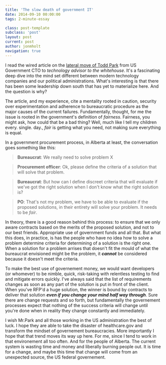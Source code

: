 ```yaml
---
title: 'The slow death of government IT'
date: 2014-09-10 00:00:00 
tags: 2-minute-essay

class: post-template
subclass: 'post'
layout: post
current: post
author: jonmholt
navigation: true
---
```

I read the wired article on the [lateral move of Todd Park](http://www.wired.com/2014/08/healthcare-gov/?mbid=social_twitter) from US Government CTO to *technology advisor to the whitehouse*. It's a fascinating deep dive into the mind set different between modern technology companies and our political administrations.  What's interesting is that there has been some leadership down south that has yet to materialize here.  And the question is why?

The article, and my experience, cite a mentality rooted in caution, security over experimentation and adherence to bureaucratic procedure as the major causes of the current failures.  Fundamentally, thought, for me the issue is rooted in the government's definition of *fairness*.  Fairness, you might ask, how could that be a bad thing?  Well, much like I tell my children every. single. day., *fair* is getting what you need, not making sure everything is equal.  

In a government procurement process, in Alberta at least, the conversation goes something like this:
> **Bureaucrat**:  We really need to solve problem X

> **Procurement officer**:  Ok, please define the criteria of a solution that will solve that problem.

>  **Bureaucrat**: But how can I define discreet criteria that will evaluate if we've got the right solution when I don't know what the right solution is?

> **PO**:  That's not my problem, we have to be able to evaluate if the proposed solutions, in their entirety will solve your problem.  It needs to be *fair*.

In theory, there is a good reason behind this process: to ensure that we only aware contracts based on the merits of the proposed solution, and not to our best friends.  Appropriate use of government funds and all that.  But what this does, in practice, is has the people who have no idea how to solve a problem determine criteria for determining of a solution is the right one.  When a solution for a problem arrises that doesn't fit the mould of what the bureaucrat envisioned might be the problem, it ***cannot*** be considered because it doesn't meet the criteria.

To make the best use of governement money, we would want developers (or whomever) to be nimble, quick, risk-taking with relentless testing to find and mitigate errors quickly.  I've always said that the list of requirements changes as soon as any part of the solution is put in front of the client.  When you've RFP'd a huge solution, the winner is bound by contracts to deliver that solution ***even if you change your mind half way through***.  Sure there are change requests and so forth, but fundamentally the governement processes expect that nothing of the success criteria will change until you're done when in reality they change constantly and immediately.

I wish Mr.Park and all those working in the US administration the best of luck.  I hope they are able to take the disaster of healthcare.gov and transform the mindset of governement bureaucracies.  More importantly I hope that that trend moves its way up here.  For me, since I tend to work in that environement all too often.  And for the people of Alberta.  The current system is wasting time and money and liberally burning people out.  It is time for a change, and maybe this time that change will come from an unexpected source, the US federal governement.
